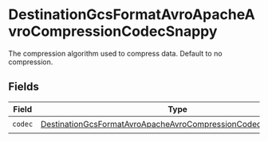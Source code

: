 # DestinationGcsFormatAvroApacheAvroCompressionCodecSnappy

The compression algorithm used to compress data. Default to no compression.


## Fields

| Field                                                                                                                                                 | Type                                                                                                                                                  | Required                                                                                                                                              | Description                                                                                                                                           |
| ----------------------------------------------------------------------------------------------------------------------------------------------------- | ----------------------------------------------------------------------------------------------------------------------------------------------------- | ----------------------------------------------------------------------------------------------------------------------------------------------------- | ----------------------------------------------------------------------------------------------------------------------------------------------------- |
| `codec`                                                                                                                                               | [DestinationGcsFormatAvroApacheAvroCompressionCodecSnappyCodec](../../models/shared/destinationgcsformatavroapacheavrocompressioncodecsnappycodec.md) | :heavy_check_mark:                                                                                                                                    | N/A                                                                                                                                                   |